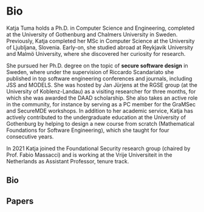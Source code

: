 # Bio
Katja Tuma holds a Ph.D. in Computer Science and Engineering, completed at the University of Gothenburg and Chalmers University in Sweden. Previously, Katja completed her MSc in Computer Science at the University of Ljubljana, Slovenia. Early-on, she studied abroad at Reykjavik University and Malmö University, where she discovered her curiosity for research. 

She pursued her Ph.D. degree on the topic of **secure software design** in Sweden, where under the supervision of Riccardo Scandariato she published in top software engineering conferences and journals, including JSS and MODELS. She was hosted by Jan Jürjens at the RGSE group (at the University of Koblenz-Landau) as a visiting researcher for three months, for which she was awarded the DAAD scholarship. She also takes an active role in the community, for instance by serving as a PC member for the GraMSec and SecureMDE workshops. In addition to her academic service, Katja has actively contributed to the undergraduate education at the University of Gothenburg by helping to design a new course from scratch (Mathematical Foundations for Software Engineering), which she taught for four consecutive years. 

In 2021 Katja joined the Foundational Security research group (chaired by Prof. Fabio Massacci) and is working at the Vrije Universiteit in the Netherlands as Assistant Professor, tenure track. 

## Bio
## Papers
